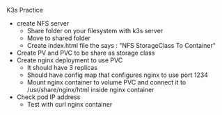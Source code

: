 K3s Practice

- create NFS server
    - Share folder on your filesystem with k3s server
    - Move to shared folder
    - Create index.html file the says : "NFS StorageClass To Container"
- Create PV and PVC to be share as storage class
- Create nginx deployment to use PVC
    - It should have 3 replicas
    - Should have config map that configures nginx to use port 1234
    - Mount nginx container to volume PVC and connect it to /usr/share/nginx/html inside nginx container
- Check pod IP address
    - Test with curl nginx container
